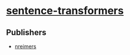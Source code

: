 # [sentence-transformers](https://pypi.org/project/sentence-transformers)



## Publishers
- [nreimers](https://pypi.org/user/nreimers)

